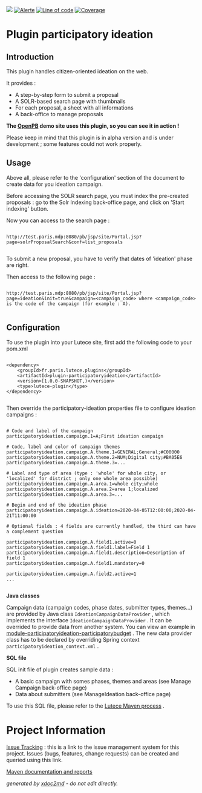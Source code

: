 ![](https://dev.lutece.paris.fr/jenkins/buildStatus/icon?job=particip-plugin-participatoryideation-deploy)
[![Alerte](https://dev.lutece.paris.fr/sonar/api/project_badges/measure?project=fr.paris.lutece.plugins%3Aplugin-participatoryideation&metric=alert_status)](https://dev.lutece.paris.fr/sonar/dashboard?id=fr.paris.lutece.plugins%3Aplugin-participatoryideation)
[![Line of code](https://dev.lutece.paris.fr/sonar/api/project_badges/measure?project=fr.paris.lutece.plugins%3Aplugin-participatoryideation&metric=ncloc)](https://dev.lutece.paris.fr/sonar/dashboard?id=fr.paris.lutece.plugins%3Aplugin-participatoryideation)
[![Coverage](https://dev.lutece.paris.fr/sonar/api/project_badges/measure?project=fr.paris.lutece.plugins%3Aplugin-participatoryideation&metric=coverage)](https://dev.lutece.paris.fr/sonar/dashboard?id=fr.paris.lutece.plugins%3Aplugin-participatoryideation)

# Plugin participatory ideation

## Introduction

This plugin handles citizen-oriented ideation on the web.

It provides :

 
* A step-by-step form to submit a proposal
* A SOLR-based search page with thumbnails
* For each proposal, a sheet with all informations
* A back-office to manage proposals

 **The [OpenPB](https://github.com/lutece-secteur-public/particip-site-participatorybudget) demo site uses this plugin, so you can see it in action !** 

Please keep in mind that this plugin is in alpha version and is under development ; some features could not work properly.

## Usage

Above all, please refer to the 'configuration' section of the document to create data for you ideation campaign.

Before accessing the SOLR search page, you must index the pre-created proposals : go to the Solr Indexing back-office page, and click on 'Start indexing' button.

Now you can access to the search page :

```

http://test.paris.mdp:8080/pb/jsp/site/Portal.jsp?page=solrProposalSearch&conf=list_proposals
                
```

To submit a new proposal, you have to verify that dates of 'ideation' phase are right.

Then access to the following page :

```

http://test.paris.mdp:8080/pb/jsp/site/Portal.jsp?page=ideation&init=true&campaign=<campaign_code> where <campaign_code> is the code of the campaign (for example : A). 
                
```

## Configuration

To use the plugin into your Lutece site, first add the following code to your pom.xml

```

<dependency>
	<groupId>fr.paris.lutece.plugins</groupId>
	<artifactId>plugin-participatoryideation</artifactId>
	<version>[1.0.0-SNAPSHOT,)</version>
	<type>lutece-plugin</type>
</dependency>
                
```

Then override the participatory-ideation properties file to configure ideation campaigns :

```

# Code and label of the campaign
participatoryideation.campaign.1=A;First ideation campaign

# Code, label and color of campaign themes
participatoryideation.campaign.A.theme.1=GENERAL;General;#C00000
participatoryideation.campaign.A.theme.2=NUM;Digital city;#BA05E6
participatoryideation.campaign.A.theme.3=...

# Label and type of area (type : 'whole' for whole city, or 'localized' for district ; only one whole area possible)
participatoryideation.campaign.A.area.1=whole city;whole
participatoryideation.campaign.A.area.2=area 1;localized
participatoryideation.campaign.A.area.3=...

# Begin and end of the ideation phase
participatoryideation.campaign.A.ideation=2020-04-05T12:00:00;2020-04-21T11:00:00 

# Optional fields : 4 fields are currently handled, the third can have a complement question

participatoryideation.campaign.A.field1.active=0
participatoryideation.campaign.A.field1.label=Field 1
participatoryideation.campaign.A.field1.description=Description of field 1
participatoryideation.campaign.A.field1.mandatory=0

participatoryideation.campaign.A.field2.active=1
...
				
```

 **Java classes** 

Campaign data (campaign codes, phase dates, submitter types, themes...) are provided by Java class `IdeationCampaignDataProvider` , which implements the interface `IdeationCampaignDataProvider` . It can be overrided to provide data from another system. You can view an example in [module-participatoryideation-participatorybudget](https://github.com/lutece-secteur-public/particip-module-participatoryideation-participatorybudget/blob/develop/src/java/fr/paris/lutece/plugins/participatoryideation/modules/participatorybudget/service/ideation/ParticipatoryIdeationCampaignModuleDataProvider.java) . The new data provider class has to be declared by overriding Spring context `participatoryideation_context.xml` .

 **SQL file** 

SQL init file of plugin creates sample data :

 
* A basic campaign with somes phases, themes and areas (see Manage Campaign back-office page)
* Data about submitters (see ManageIdeation back-office page)

To use this SQL file, please refer to the [Lutece Maven process](https://fr.lutece.paris.fr/fr/jsp/site/Portal.jsp?page=wiki&view=page&page_name=maven#H3_Initialize_database) .

# Project Information

 [Issue Tracking](http://dev.lutece.paris.fr/jira/browse/PARTIDEA) : this is a link to the issue management system for this project. Issues (bugs, features, change requests) can be created and queried using this link.


[Maven documentation and reports](https://dev.lutece.paris.fr/plugins/plugin-participatoryideation/)



 *generated by [xdoc2md](https://github.com/lutece-platform/tools-maven-xdoc2md-plugin) - do not edit directly.*